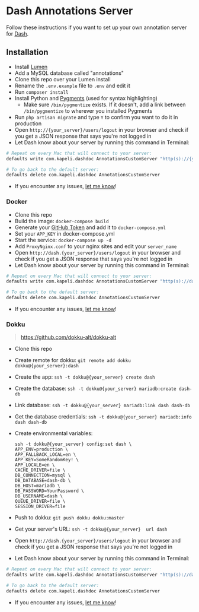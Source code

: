 # Dash Annotations Server

Follow these instructions if you want to set up your own annotation server for [Dash](https://kapeli.com/dash).

## Installation

* Install [Lumen](http://lumen.laravel.com/docs/installation)
* Add a MySQL database called "annotations"
* Clone this repo over your Lumen install
* Rename the `.env.example` file to `.env` and edit it
* Run `composer install`
* Install Python and [Pygments](http://pygments.org/) (used for syntax highlighting)
  * Make sure `/bin/pygmentize` exists. If it doesn't, add a link between `/bin/pygmentize` to wherever you installed Pygments
* Run `php artisan migrate` and type `Y` to confirm you want to do it in production
* Open `http://{your_server}/users/logout` in your browser and check if you get a JSON response that says you're not logged in
* Let Dash know about your server by running this command in Terminal:

```bash
# Repeat on every Mac that will connect to your server:
defaults write com.kapeli.dashdoc AnnotationsCustomServer "http(s)://{your_server}"

# To go back to the default server:
defaults delete com.kapeli.dashdoc AnnotationsCustomServer
```

* If you encounter any issues, [let me know](https://github.com/Kapeli/Dash-Annotations/issues/new)!

### Docker 

* Clone this repo
* Build the image: `docker-compose build`
* Generate your [GitHub Token](https://github.com/settings/tokens) and add it to `docker-compose.yml`
* Set your `APP_KEY` in docker-compose.yml
* Start the service: `docker-compose up -d`
* Add `ProxyNginx.conf` to your nginx sites and edit your `server_name`
* Open `http://dash.{your_server}/users/logout` in your browser and check if you get a JSON response that says you're not logged in
* Let Dash know about your server by running this command in Terminal:

```bash
# Repeat on every Mac that will connect to your server:
defaults write com.kapeli.dashdoc AnnotationsCustomServer "http(s)://dash.{your_server}"

# To go back to the default server:
defaults delete com.kapeli.dashdoc AnnotationsCustomServer
```

* If you encounter any issues, [let me know](https://github.com/Kapeli/Dash-Annotations/issues/new)!


### Dokku
> https://github.com/dokku-alt/dokku-alt

* Clone this repo
* Create remote for dokku: `git remote add dokku dokku@{your_server}:dash`
* Create the app: `ssh -t dokku@{your_server} create dash`
* Create the database: `ssh -t dokku@{your_server} mariadb:create dash-db`
* Link database: `ssh -t dokku@{your_server} mariadb:link dash dash-db`
* Get the database credentials: `ssh -t dokku@{your_server} mariadb:info dash dash-db`
* Create environmental variables:
	```
	ssh -t dokku@{your_server} config:set dash \
	APP_ENV=production \
	APP_FALLBACK_LOCAL=en \
	APP_KEY=SomeRandomKey! \
	APP_LOCALE=en \
	CACHE_DRIVER=file \
	DB_CONNECTION=mysql \
	DB_DATABASE=dash-db \
	DB_HOST=mariadb \
	DB_PASSWORD=YourPassword \
	DB_USERNAME=dash \
	QUEUE_DRIVER=file \
	SESSION_DRIVER=file
	```
	
* Push to dokku: `git push dokku dokku:master`
* Get your server's URL: `ssh -t dokku@{your_server}  url dash`
* Open `http://dash.{your_server}/users/logout` in your browser and check if you get a JSON response that says you're not logged in
* Let Dash know about your server by running this command in Terminal:

```bash
# Repeat on every Mac that will connect to your server:
defaults write com.kapeli.dashdoc AnnotationsCustomServer "http(s)://dash.{your_server}"

# To go back to the default server:
defaults delete com.kapeli.dashdoc AnnotationsCustomServer
```

* If you encounter any issues, [let me know](https://github.com/Kapeli/Dash-Annotations/issues/new)!

